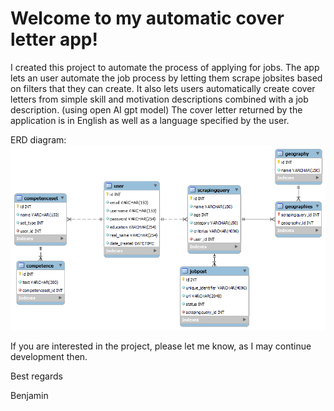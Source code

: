 # Welcome to my automatic cover letter app!

I created this project to automate the process of applying for jobs.
The app lets an user automate the job process by letting them scrape jobsites based on filters that they can create.
It also lets users automatically create cover letters from simple skill and motivation descriptions combined with a job description. (using open AI gpt model)
The cover letter returned by the application is in English as well as a language specified by the user.

ERD diagram: ![image](cover_letter_app/documentation/entity_relationship_diagram.png) 

If you are interested in the project, please let me know, as I may continue development then.

Best regards 

Benjamin

